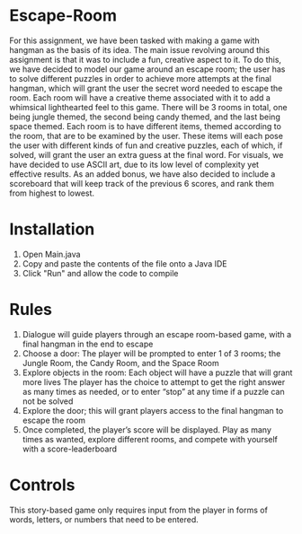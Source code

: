 # Escape-Room

For this assignment, we have been tasked with making a game with hangman as the basis of its idea. The main issue revolving around this assignment is that it was to include a fun, creative aspect to it. To do this, we have decided to model our game around an escape room; the user has to solve different puzzles in order to achieve more attempts at the final hangman, which will grant the user the secret word needed to escape the room.  Each room will have a creative theme associated with it to add a whimsical lighthearted feel to this game. There will be 3 rooms in total, one being jungle themed, the second being candy themed, and the last being space themed. Each room is to have different items, themed according to the room, that are to be examined by the user. These items will each pose the user with different kinds of fun and creative puzzles, each of which, if solved, will grant the user an extra guess at the final word. For visuals, we have decided to use ASCII art, due to its low level of complexity yet effective results. As an added bonus, we have also decided to include a scoreboard that will keep track of the previous 6 scores, and rank them from highest to lowest. 

# Installation

1. Open Main.java
2. Copy and paste the contents of the file onto a Java IDE
3. Click "Run" and allow the code to compile

# Rules

1. Dialogue will guide players through an escape room-based game, with a final hangman in the end to escape
2. Choose a door: The player will be prompted to enter 1 of 3 rooms; the Jungle Room, the Candy Room, and the Space Room
3. Explore objects in the room: Each object will have a puzzle that will grant more lives
The player has the choice to attempt to get the right answer as many times as needed, or to enter “stop” at any time if a puzzle can not be solved
4. Explore the door; this will grant players access to the final hangman to escape the room
5. Once completed, the player’s score will be displayed. Play as many times as wanted, explore different rooms, and compete with yourself with a score-leaderboard

# Controls

This story-based game only requires input from the player in forms of words, letters, or numbers that need to be entered.



